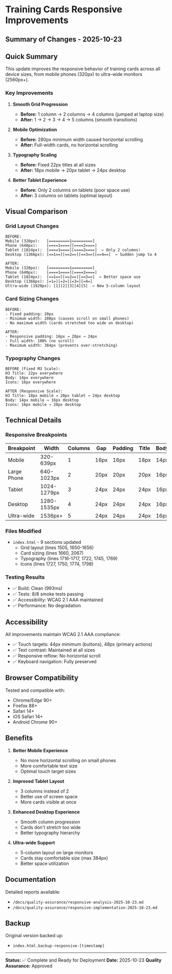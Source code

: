 # Training Cards Responsive Improvements
## Summary of Changes - 2025-10-23

## Quick Summary

This update improves the responsive behavior of training cards across all device sizes, from mobile phones (320px) to ultra-wide monitors (2560px+).

### Key Improvements

1. **Smooth Grid Progression**
   - **Before:** 1 column → 2 columns → 4 columns (jumped at laptop size)
   - **After:** 1 → 2 → 3 → 4 → 5 columns (smooth transitions)

2. **Mobile Optimization**
   - **Before:** 280px minimum width caused horizontal scrolling
   - **After:** Full-width cards, no horizontal scrolling

3. **Typography Scaling**
   - **Before:** Fixed 22px titles at all sizes
   - **After:** 18px mobile → 20px tablet → 24px desktop

4. **Better Tablet Experience**
   - **Before:** Only 2 columns on tablets (poor space use)
   - **After:** 3 columns on tablets (optimal layout)

## Visual Comparison

### Grid Layout Changes

```
BEFORE:
Mobile (320px):   [=========1=========]
Phone (640px):    [====1====][====2====]
Tablet (1024px):  [====1====][====2====]  ← Only 2 columns!
Desktop (1366px): [==1==][==2==][==3==][==4==]  ← Sudden jump to 4

AFTER:
Mobile (320px):   [=========1=========]
Phone (640px):    [====1====][====2====]
Tablet (1024px):  [==1==][==2==][==3==]  ← Better space use
Desktop (1366px): [=1=][=2=][=3=][=4=]
Ultra-wide (1920px): [1][2][3][4][5]  ← New 5-column layout
```

### Card Sizing Changes

```
BEFORE:
- Fixed padding: 20px
- Minimum width: 280px (causes scroll on small phones)
- No maximum width (cards stretched too wide on desktop)

AFTER:
- Responsive padding: 16px → 20px → 24px
- Full width: 100% (no scroll)
- Maximum width: 384px (prevents over-stretching)
```

### Typography Changes

```
BEFORE (Fixed M3 Scale):
H3 Title: 22px everywhere
Body: 14px everywhere
Icons: 16px everywhere

AFTER (Responsive Scale):
H3 Title: 18px mobile → 20px tablet → 24px desktop
Body: 14px mobile → 16px desktop
Icons: 16px mobile → 20px desktop
```

## Technical Details

### Responsive Breakpoints

| Breakpoint | Width | Columns | Gap | Padding | Title | Body | Icons |
|------------|-------|---------|-----|---------|-------|------|-------|
| Mobile     | 320-639px | 1 | 16px | 16px | 18px | 14px | 16px |
| Large Phone | 640-1023px | 2 | 20px | 20px | 20px | 16px | 20px |
| Tablet     | 1024-1279px | 3 | 24px | 24px | 24px | 16px | 20px |
| Desktop    | 1280-1535px | 4 | 24px | 24px | 24px | 16px | 20px |
| Ultra-wide | 1536px+ | 5 | 24px | 24px | 24px | 16px | 20px |

### Files Modified

- `index.html` - 9 sections updated
  - Grid layout (lines 1505, 1650-1656)
  - Card sizing (lines 1660, 2067)
  - Typography (lines 1716-1717, 1722, 1745, 1769)
  - Icons (lines 1727, 1750, 1774, 1798)

### Testing Results

- ✅ Build: Clean (993ms)
- ✅ Tests: 8/8 smoke tests passing
- ✅ Accessibility: WCAG 2.1 AAA maintained
- ✅ Performance: No degradation

## Accessibility

All improvements maintain WCAG 2.1 AAA compliance:

- ✅ Touch targets: 44px minimum (buttons), 48px (primary actions)
- ✅ Text contrast: Maintained at all sizes
- ✅ Responsive reflow: No horizontal scroll
- ✅ Keyboard navigation: Fully preserved

## Browser Compatibility

Tested and compatible with:
- Chrome/Edge 90+
- Firefox 88+
- Safari 14+
- iOS Safari 14+
- Android Chrome 90+

## Benefits

1. **Better Mobile Experience**
   - No more horizontal scrolling on small phones
   - More comfortable text size
   - Optimal touch target sizes

2. **Improved Tablet Layout**
   - 3 columns instead of 2
   - Better use of screen space
   - More cards visible at once

3. **Enhanced Desktop Experience**
   - Smooth column progression
   - Cards don't stretch too wide
   - Better typography hierarchy

4. **Ultra-wide Support**
   - 5-column layout on large monitors
   - Cards stay comfortable size (max 384px)
   - Better space utilization

## Documentation

Detailed reports available:
- `/docs/quality-assurance/responsive-analysis-2025-10-23.md`
- `/docs/quality-assurance/responsive-implementation-2025-10-23.md`

## Backup

Original version backed up:
- `index.html.backup-responsive-[timestamp]`

---

**Status:** ✅ Complete and Ready for Deployment
**Date:** 2025-10-23
**Quality Assurance:** Approved

